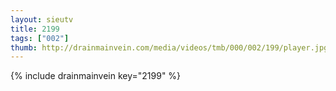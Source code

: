 ```yaml
--- 
layout: sieutv
title: 2199
tags: ["002"]
thumb: http://drainmainvein.com/media/videos/tmb/000/002/199/player.jpg
---
```

{% include drainmainvein key="2199" %} 
